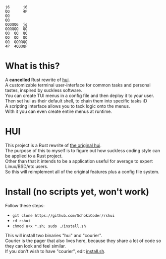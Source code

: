 ```
j6      j6
QQ      4P
QQ
QQ
QQQQQ6  jg
QQQQQQ  QQ
QQ  QQ  QQ
QQ  QQ  QQ
QQ  QQQQQQ
4P  4QQQQP
```

# What is this?

A **cancelled** Rust rewrite of [hui](https://github.com/SchokiCoder/hui).  
A customizable terminal user-interface for common tasks and personal tastes,
inspired by suckless software.  
You can create TUI menus in a config file and then deploy it to your user.  
Then set hui as their default shell, to chain them into specific tasks :D  
A scripting interface allows you to tack logic onto the menus.  
With it you can even create entire menus at runtime.  

# HUI

This project is a Rust rewrite of
[the original hui](https://github.com/SchokiCoder/hui).  
The purpose of this to myself is to figure out how suckless coding style can be
applied to a Rust project.  
Other than that it intends to be a application useful for average to expert
Linux/BSD/etc users.  
So this will reimplement all of the original features plus a config file system.  

# Install (no scripts yet, won't work)

Follow these steps:  

- `git clone https://github.com/SchokiCoder/rshui`
- `cd rshui`
- `chmod u+x *.sh; sudo ./install.sh`

This will install two binaries "hui" and "courier".  
Courier is the pager that also lives here, because they share a lot of code so
they can look and feel similar.  
If you don't wish to have "courier", edit
[install.sh](https://github.com/SchokiCoder/rshui/blob/main/install.sh).  
